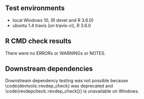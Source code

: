 ## Test environments
* local Windows 10, (R devel and R 3.6.0)
* ubuntu 1.4 travis (on travis-ci), R 3.6.0

## R CMD check results
There were no ERRORs or WARNINGs or NOTES. 

## Downstream dependencies
Downstream dependency testing was not possible because \code{devtools::revdep_check} was deprecated and \code{revdepcheck::revdep_check()} is unavailable on Windows.
